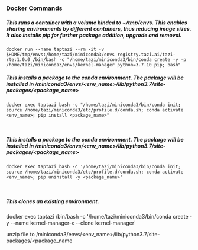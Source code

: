 ### Docker Commands
##### This runs a container with a volume binded to ~/tmp/envs. This enables sharing environments by different containers, thus reducing image sizes. It also installs pip for further package addition, upgrade and removal.
```docker run --name taptazi --rm -it -v $HOME/tmp/envs:/home/tazi/miniconda3/envs registry.tazi.ai/tazi-rte:1.0.0 /bin/bash -c "/home/tazi/miniconda3/bin/conda create -y -p /home/tazi/miniconda3/envs/kernel-manager python=3.7.10 pip; bash"```
  <br> 


##### This installs a package to the conda environment. The package will be installed in /miniconda3/envs/<env_name>/lib/python3.7/site-packages/<package_name>
```docker exec taptazi bash -c "/home/tazi/miniconda3/bin/conda init; source /home/tazi/miniconda3/etc/profile.d/conda.sh; conda activate <env_name>; pip install <package_name>"```

<br>

##### This installs a package to the conda environment. The package will be installed in /miniconda3/envs/<env_name>/lib/python3.7/site-packages/<package_name>
```docker exec taptazi bash -c '/home/tazi/miniconda3/bin/conda init; source /home/tazi/miniconda3/etc/profile.d/conda.sh; conda activate <env_name>; pip uninstall -y <package_name>'```

<br>

##### This clones an existing environment.
docker exec taptazi  /bin/bash -c '/home/tazi/miniconda3/bin/conda create -y --name kernel-manager-x --clone kernel-manager'



unzip file to /miniconda3/envs/<env_name>/lib/python3.7/site-packages/<package_name